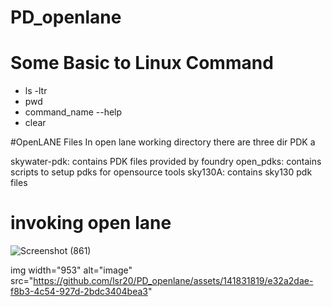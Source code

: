 # PD_openlane

# Some Basic to Linux Command
* ls -ltr  <br> 
* pwd 
* command_name --help   <br> 
* clear  <br> 

 
#OpenLANE Files
In open lane working directory there are three dir PDK a

skywater-pdk: contains PDK files provided by foundry
open_pdks: contains scripts to setup pdks for opensource tools
sky130A: contains sky130 pdk files

# invoking open lane 
![Screenshot (861)](https://github.com/lsr20/PD_openlane/assets/141831819/da600eb1-a71c-4b2f-b0ad-1c8404233d36)


img width="953" alt="image" src="https://github.com/lsr20/PD_openlane/assets/141831819/e32a2dae-f8b3-4c54-927d-2bdc3404bea3"
